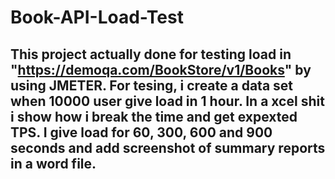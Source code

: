 # Book-API-Load-Test
## This project actually done for testing load in "https://demoqa.com/BookStore/v1/Books" by using JMETER. For tesing, i create a data set when 10000 user give load in 1 hour. In a xcel shit i show how i break the time and get expexted TPS. I give load for 60, 300, 600 and 900 seconds and add screenshot of summary reports in a word file.
